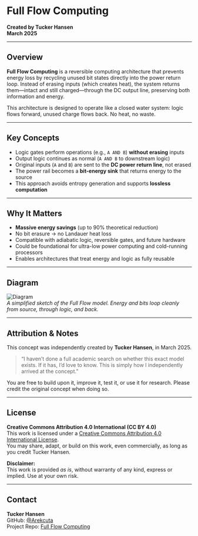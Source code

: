 # Full Flow Computing

**Created by Tucker Hansen**  
**March 2025**

---

## Overview

**Full Flow Computing** is a reversible computing architecture that prevents energy loss by recycling unused bit states directly into the power return loop. Instead of erasing inputs (which creates heat), the system returns them—intact and still charged—through the DC output line, preserving both information and energy.

This architecture is designed to operate like a closed water system: logic flows forward, unused charge flows back. No heat, no waste.

---

## Key Concepts

- Logic gates perform operations (e.g., `A AND B`) **without erasing** inputs
- Output logic continues as normal (`A AND B` to downstream logic)
- Original inputs (`A` and `B`) are sent to the **DC power return line**, not erased
- The power rail becomes a **bit-energy sink** that returns energy to the source
- This approach avoids entropy generation and supports **lossless computation**

---

## Why It Matters

- **Massive energy savings** (up to 90% theoretical reduction)
- No bit erasure → no Landauer heat loss
- Compatible with adiabatic logic, reversible gates, and future hardware
- Could be foundational for ultra-low power computing and cold-running processors
- Enables architectures that treat energy and logic as fully reusable

---

## Diagram

![Diagram](diagram.png)  
*A simplified sketch of the Full Flow model. Energy and bits loop cleanly from source, through logic, and back.*

---

## Attribution & Notes

This concept was independently created by **Tucker Hansen**, in March 2025.

> “I haven’t done a full academic search on whether this exact model exists. If it has, I’d love to know. This is simply how I independently arrived at the concept.”

You are free to build upon it, improve it, test it, or use it for research. Please credit the original concept when doing so.

---

## License

**Creative Commons Attribution 4.0 International (CC BY 4.0)**  
This work is licensed under a [Creative Commons Attribution 4.0 International License](https://creativecommons.org/licenses/by/4.0/).  
You may share, adapt, or build on this work, even commercially, as long as you credit Tucker Hansen.

**Disclaimer:**  
This work is provided *as is*, without warranty of any kind, express or implied. Use at your own risk.

---

## Contact

**Tucker Hansen**  
GitHub: [@Arekcuta](https://github.com/tuckjhansen)  
Project Repo: [Full Flow Computing](https://github.com/tuckjhansen/full-flow-computing)

